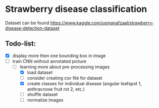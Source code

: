 # Strawberry disease classification
Dataset can be found https://www.kaggle.com/usmanafzaal/strawberry-disease-detection-dataset  
## Todo-list:
- [X] display more then one bounding box in image
- [ ] train CNN without annotated picture
    - [ ] learning more about pre-processing images
      - [X] load dataset
      - [ ] consider creating csv file for dataset
      - [X] create classes for individual disease (angular leafspot 1, anthracnose fruit rot 2, etc.)
      - [ ] shuffle dataset
      - [ ] normalize images